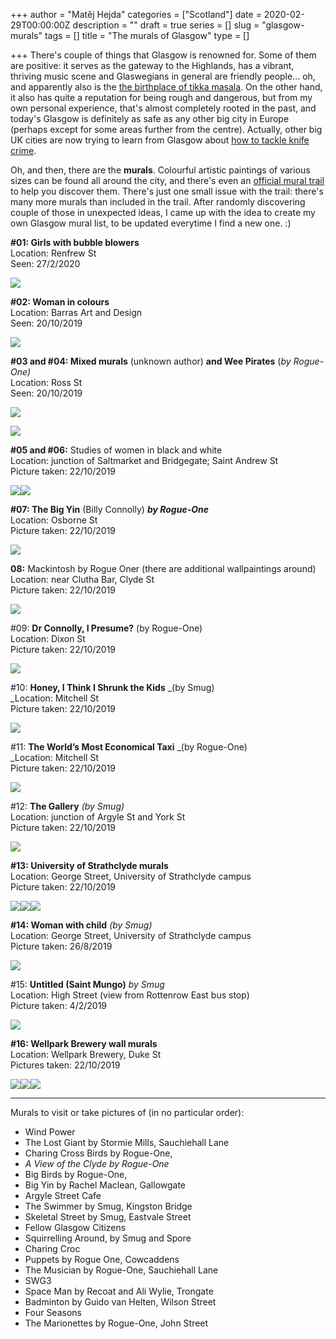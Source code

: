 +++
author = "Matěj Hejda"
categories = ["Scotland"]
date = 2020-02-29T00:00:00Z
description = ""
draft = true
series = []
slug = "glasgow-murals"
tags = []
title = "The murals of Glasgow"
type = []

+++
There's couple of things that Glasgow is renowned for. Some of them are positive: it serves as the gateway to the Highlands, has a vibrant, thriving music scene and Glaswegians in general are friendly people... oh, and apparently also is the [the birthplace of tikka masala](https://www.glasgowlive.co.uk/news/history/glasgow-invented-chicken-tikka-masala-12015915). On the other hand, it also has quite a reputation for being rough and dangerous, but from my own personal experience, that's almost completely rooted in the past, and today's Glasgow is definitely as safe as any other big city in Europe (perhaps except for some areas further from the centre). Actually, other big UK cities are now trying to learn from Glasgow about [how to tackle knife crime](https://www.thetimes.co.uk/article/what-can-london-learn-from-glasgows-approach-to-beating-knife-crime-9pp6w9q86).

Oh, and then, there are the **murals**. Colourful artistic paintings of various sizes can be found all around the city, and there's even an [official mural trail](https://www.citycentremuraltrail.co.uk/murals/MuralMap) to help you discover them. There's just one small issue with the trail: there's many more murals than included in the trail. After randomly discovering couple of those in unexpected ideas, I came up with the idea to create my own Glasgow mural list, to be updated everytime I find a new one. :)

**#01: Girls with bubble blowers**  
Location: Renfrew St  
Seen: 27/2/2020

![](https://res.cloudinary.com/mhejda/image/upload/c_scale,w_auto:100,dpr_auto/v1583003079/images/IMG_3354_ynkpia.jpg)

**#02: Woman in colours**  
Location: Barras Art and Design  
Seen: 20/10/2019

![](https://res.cloudinary.com/mhejda/image/upload/c_scale,w_auto:100,dpr_auto/v1583003374/images/IMG_2345_imzum4.jpg)

**#03 and #04: Mixed murals** (unknown author) **and Wee Pirates** (_by Rogue-One)_  
Location: Ross St  
Seen: 20/10/2019  
  
![](https://res.cloudinary.com/mhejda/image/upload/c_scale,w_auto:100,dpr_auto/v1583003482/images/IMG_2346_oirjme.jpg)

![](https://res.cloudinary.com/mhejda/image/upload/c_scale,w_auto:100,dpr_auto/v1583003626/images/IMG_2347_kdaa5k.jpg)

**#05 and #06:** Studies of women in black and white  
Location: junction of Saltmarket and Bridgegate; Saint Andrew St  
Picture taken: 22/10/2019

![](https://res.cloudinary.com/mhejda/image/upload/c_scale,w_auto:100,dpr_auto/v1583003793/images/IMG_2348_hwvrzk.jpg)![](https://res.cloudinary.com/mhejda/image/upload/c_scale,w_auto:100,dpr_auto/v1583003803/images/IMG_2349_odui9c.jpg)

**#07: The Big Yin** (Billy Connolly) **_by Rogue-One_**   
Location: Osborne St  
Picture taken: 22/10/2019

![](https://res.cloudinary.com/mhejda/image/upload/c_scale,w_auto:100,dpr_auto/v1583004204/images/IMG_2350_tg0hop.jpg)

**08:** Mackintosh by Rogue Oner (there are additional wallpaintings around)  
Location: near Clutha Bar, Clyde St  
Picture taken: 22/10/2019

![](https://res.cloudinary.com/mhejda/image/upload/c_scale,w_auto:100,dpr_auto/v1583004350/images/IMG_2352_g3emqi.jpg)

\#09: **Dr Connolly, I Presume?** (by Rogue-One)  
Location: Dixon St  
Picture taken: 22/10/2019

![](https://res.cloudinary.com/mhejda/image/upload/c_scale,w_auto:100,dpr_auto/v1583004632/images/IMG_2353_ur14z1.jpg)

\#10: **Honey, I Think I Shrunk the Kids** _(by Smug)  
_Location: Mitchell St  
Picture taken: 22/10/2019  
  
![](https://res.cloudinary.com/mhejda/image/upload/c_scale,w_auto:100,dpr_auto/v1583004689/images/IMG_2354_c1ifsb.jpg)

\#11: **The World’s Most Economical Taxi** _(by Rogue-One)  
_Location: Mitchell St  
Picture taken: 22/10/2019

![](https://res.cloudinary.com/mhejda/image/upload/c_scale,w_auto:100,dpr_auto/v1583004864/images/IMG_2355_mx2af3.jpg)

\#12: **The Gallery** _(by Smug)_  
Location: junction of Argyle St and York St  
Picture taken: 22/10/2019

![](https://res.cloudinary.com/mhejda/image/upload/c_scale,w_auto:100,dpr_auto/v1583005164/images/IMG_2356_joqlnm.jpg)

**#13: University of Strathclyde murals**  
Location: George Street, University of Strathclyde campus  
Picture taken: 22/10/2019

![](https://res.cloudinary.com/mhejda/image/upload/c_scale,w_auto:100,dpr_auto/v1583005265/images/IMG_2360_lmumhe.jpg)![](https://res.cloudinary.com/mhejda/image/upload/c_scale,w_auto:100,dpr_auto/v1583005284/images/IMG_2362_w2pwfs.jpg)![](https://res.cloudinary.com/mhejda/image/upload/c_scale,w_auto:100,dpr_auto/v1583005301/images/IMG_2363_mav0j9.jpg)

**#14: Woman with child** _(by Smug)_  
Location: George Street, University of Strathclyde campus  
Picture taken: 26/8/2019

![](https://res.cloudinary.com/mhejda/image/upload/c_scale,w_auto:100,dpr_auto/v1583006451/images/IMG_1667_x81zo9.jpg)

\#15: **Untitled (Saint Mungo)** _by Smug_  
Location: High Street (view from Rottenrow East bus stop)  
Picture taken: 4/2/2019

![](https://res.cloudinary.com/mhejda/image/upload/c_scale,w_auto:100,dpr_auto/v1583006638/images/IMG_0245_qysqas.jpg)

**#16: Wellpark Brewery wall murals**  
Location: Wellpark Brewery, Duke St  
Pictures taken: 22/10/2019

![](https://res.cloudinary.com/mhejda/image/upload/c_scale,w_auto:100,dpr_auto/v1583005382/images/IMG_2364_ha1zhi.jpg)![](https://res.cloudinary.com/mhejda/image/upload/c_scale,w_auto:100,dpr_auto/v1583005403/images/IMG_2365_qsznyp.jpg)![](https://res.cloudinary.com/mhejda/image/upload/c_scale,w_auto:100,dpr_auto/v1583005431/images/IMG_2366_rsfgy3.jpg)

***

Murals to visit or take pictures of (in no particular order):

* Wind Power
* The Lost Giant by Stormie Mills, Sauchiehall Lane
* Charing Cross Birds by Rogue-One,
* _A View of the Clyde by Rogue-One_
* Big Birds by Rogue-One,
* Big Yin by Rachel Maclean, Gallowgate
* Argyle Street Cafe
* The Swimmer by Smug, Kingston Bridge
* Skeletal Street by Smug, Eastvale Street
* Fellow Glasgow Citizens
* Squirrelling Around, by Smug and Spore
* Charing Croc
* Puppets by Rogue One, Cowcaddens
* The Musician by Rogue-One, Sauchiehall Lane
* SWG3
* Space Man by Recoat and Ali Wylie, Trongate
* Badminton by Guido van Helten, Wilson Street
* Four Seasons
* The Marionettes by Rogue-One, John Street